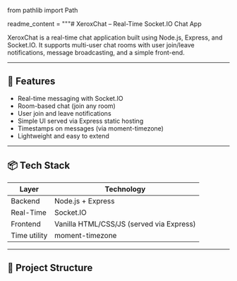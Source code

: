 from pathlib import Path

readme_content = """# XeroxChat – Real-Time Socket.IO Chat App

XeroxChat is a real-time chat application built using Node.js, Express, and Socket.IO. It supports multi-user chat rooms with user join/leave notifications, message broadcasting, and a simple front-end.

---

## 🚀 Features

- Real-time messaging with Socket.IO
- Room-based chat (join any room)
- User join and leave notifications
- Simple UI served via Express static hosting
- Timestamps on messages (via moment-timezone)
- Lightweight and easy to extend

---

## 📦 Tech Stack

| Layer        | Technology         |
|--------------|--------------------|
| Backend      | Node.js + Express  |
| Real-Time    | Socket.IO          |
| Frontend     | Vanilla HTML/CSS/JS (served via Express) |
| Time utility | moment-timezone    |

---

## 📁 Project Structure

